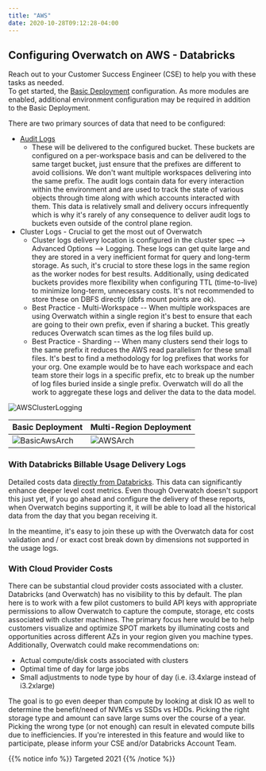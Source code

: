 ```yaml
---
title: "AWS"
date: 2020-10-28T09:12:28-04:00
---
```


## Configuring Overwatch on AWS - Databricks
Reach out to your Customer Success Engineer (CSE) to help you with these tasks as needed.
<br>
To get started, the [Basic Deployment](#basic-deployment) configuration. As more modules are enabled, additional
environment configuration may be required in addition to the Basic Deployment.

There are two primary sources of data that need to be configured:
* [Audit Logs](https://docs.databricks.com/administration-guide/account-settings/audit-logs.html)
  * These will be delivered to the configured bucket. These buckets are configured on a per-workspace basis 
    and can be delivered to the same target bucket, just ensure that the prefixes are different to avoid collisions. 
    We don't want multiple workspaces delivering into the same prefix. The audit logs contain data for every interaction
    within the environment and are used to track the state of various objects through time along with which accounts 
    interacted with them. This data is relatively small and delivery occurs infrequently which is why it's 
    rarely of any consequence to deliver audit logs to buckets even outside of the control plane region.
* Cluster Logs - Crucial to get the most out of Overwatch
  * Cluster logs delivery location is configured in the cluster spec --> Advanced Options --> Logging. These logs can 
    get quite large and they are stored in a very inefficient format for query and long-term storage. As such, it's 
    crucial to store these logs in the same region as the worker nodes for best results. Additionally, using dedicated 
    buckets provides more flexibility when configuring TTL (time-to-live) to minimize long-term, unnecessary costs.
    It's not recommended to store these on DBFS directly (dbfs mount points are ok).
  * Best Practice - Multi-Workspace -- When multiple workspaces are using Overwatch within a single region it's best to 
    ensure that each are going to their own prefix, even if sharing a bucket. This greatly reduces Overwatch scan times
    as the log files build up.
  * Best Practice - Sharding -- When many clusters send their logs to the same prefix it reduces the AWS read parallelism
    for these small files. It's best to find a methodology for log prefixes that works for your org. One example would 
    be to have each workspace and each team store their logs in a specific prefix, etc to break up the number of log 
    files buried inside a single prefix. Overwatch will do all the work to aggregate these logs and deliver the data 
    to the data model.
    
![AWSClusterLogging](/images/EnvironmentSetup/Cluster_Logs_AWS.png)

| Basic Deployment       | Multi-Region Deployment |
| ---------------------- | ----------------------  |
| ![BasicAwsArch](/images/EnvironmentSetup/Overwatch_Arch_Simple_AWS.png)| ![AWSArch](/images/EnvironmentSetup/Overwatch_Arch_AWS.png)|

### With Databricks Billable Usage Delivery Logs
Detailed costs data 
[directly from Databricks](https://docs.databricks.com/administration-guide/account-settings/billable-usage-delivery.html). 
This data can significantly enhance deeper level cost metrics. Even though Overwatch doesn't support this just yet, 
if you go ahead and configure the delivery of these reports, when Overwatch begins supporting it, it will be able
to load all the historical data from the day that you began receiving it.

In the meantime, it's easy to join these up with the Overwatch data for cost validation and / or exact cost break 
down by dimensions not supported in the usage logs.

### With Cloud Provider Costs
There can be substantial cloud provider costs associated with a cluster. Databricks (and Overwatch) has no visibility 
to this by default. The plan here is to work with a few pilot customers to build API keys with appropriate 
permissions to allow Overwatch to capture the compute, storage, etc costs associated with cluster machines. The 
primary focus here would be to help customers visualize and optimize SPOT markets by illuminating costs 
and opportunities across different AZs in your region given you machine types. Additionally, Overwatch could 
make recommendations on:
* Actual compute/disk costs associated with clusters
* Optimal time of day for large jobs
* Small adjustments to node type by hour of day (i.e. i3.4xlarge instead of i3.2xlarge)

The goal is to go even deeper than compute by looking at disk IO as well to determine the benefit/need of NVMEs 
vs SSDs vs HDDs. Picking the right storage type and amount can save large sums over the course of a year. Picking 
the wrong type (or not enough) can result in elevated compute bills due to inefficiencies. If you're interested in 
this feature and would like to participate, please inform your CSE and/or Databricks Account Team.

{{% notice info %}}
Targeted 2021
{{% /notice %}}